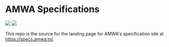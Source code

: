# AMWA Specifications

<a href="https://github.com/AMWA-TV/nmos/actions?query=workflow%3ALint"><img src="https://github.com/AMWA-TV/specs-top-level/workflows/Lint/badge.svg"/></a> 
<a href="https://github.com/AMWA-TV/nmos/actions?query=workflow%3ARender"><img src="https://github.com/AMWA-TV/specs-top-level/workflows/Render/badge.svg"/></a> 

This repo is the source for the landing page for AMWA's specification site at <https://specs.amwa.tv/>.

